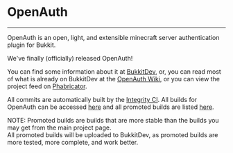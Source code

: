 OpenAuth
========
* * *

OpenAuth is an open, light, and extensible minecraft server authentication 
plugin for Bukkit.

We've finally (officially) released OpenAuth!

You can find some information about it at [BukkitDev][bd], or, you can read most of what is already on BukkitDev at the [OpenAuth Wiki][wiki], or you can view the project feed on [Phabricator][phab].

All commits are automatically built by the [Integrity CI][integrity].  All builds for OpenAuth can be accessed [here][norm] and all promoted builds are listed [here][prom]. 

NOTE: Promoted builds are builds that are more stable than the builds you may get from the main project page.  
All promoted builds will be uploaded to BukkitDev, as promoted builds are more tested, more complete, and work better.

[bd]: http://dev.bukkit.org/server-mods/openauth/ "OpenAuth at BukkitDev"
[phab]: http://phabricator.maio.me/projects/view/6 "OpenAuth on Phabricator"
[integrity]: http://github.com/integrity/integrity "Integrity"
[norm]: http://ci.maio.me/openauth "Latest Builds"
[prom]: http://ci.maio.me/openauth/builds/promoted "Promoted Builds"
[wiki]: http://phabricator.maio.me/w/projects/openauth/ "OpenAuth Wiki"
